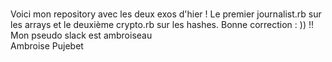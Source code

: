 # 
Voici mon repository avec les deux exos d'hier ! Le premier journalist.rb sur les arrays et le deuxième crypto.rb sur les hashes. Bonne correction : )) !! <br>
Mon pseudo slack est ambroiseau <br>
Ambroise Pujebet
